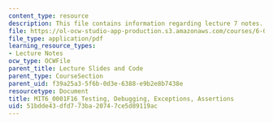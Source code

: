 ```yaml
---
content_type: resource
description: This file contains information regarding lecture 7 notes.
file: https://ol-ocw-studio-app-production.s3.amazonaws.com/courses/6-0001-introduction-to-computer-science-and-programming-in-python-fall-2016/51bdde43dfd773ba20747ce5d89119ac_MIT6_0001F16_Lec7.pdf
file_type: application/pdf
learning_resource_types:
- Lecture Notes
ocw_type: OCWFile
parent_title: Lecture Slides and Code
parent_type: CourseSection
parent_uid: f39a25a3-5f6b-0d3e-6388-e9b2e8b7438e
resourcetype: Document
title: MIT6_0001F16_Testing, Debugging, Exceptions, Assertions
uid: 51bdde43-dfd7-73ba-2074-7ce5d89119ac
---
```

